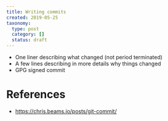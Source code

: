 ```yaml
---
title: Writing commits
created: 2019-05-25
taxonomy:
  type: post
  category: []
  status: draft
---
```


* One liner describing what changed (not period terminated)
* A few lines describing in more details why things changed
* GPG signed commit

# References
* https://chris.beams.io/posts/git-commit/
